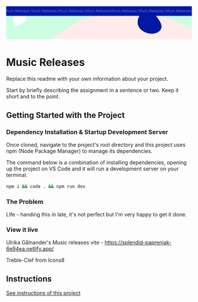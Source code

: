<h1 align="center">
  <a href="">
    <img src="/src/assets/music-releases.svg" alt="Project Banner Image">
  </a>
</h1>

# Music Releases

Replace this readme with your own information about your project.

Start by briefly describing the assignment in a sentence or two. Keep it short and to the point.

## Getting Started with the Project

### Dependency Installation & Startup Development Server

Once cloned, navigate to the project's root directory and this project uses npm (Node Package Manager) to manage its dependencies.

The command below is a combination of installing dependencies, opening up the project on VS Code and it will run a development server on your terminal.

```bash
npm i && code . && npm run dev
```

### The Problem

Life - handing this in late, it's not perfect but I'm very happy to get it done.

### View it live

Ulrika Gålnander's Music releases vite - https://splendid-paprenjak-6e94ea.netlify.app/

Treble-Clef from Icons8

## Instructions

<a href="instructions.md">
   See instructions of this project
  </a>
